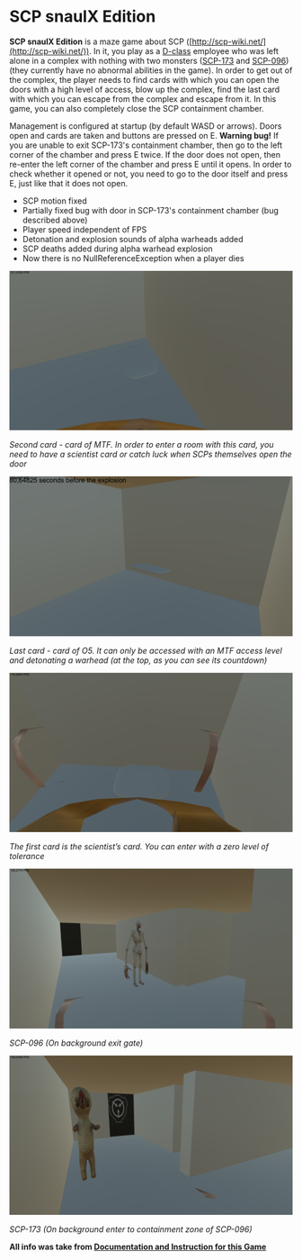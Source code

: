 # SCP snaulX Edition
**SCP snaulX Edition** is a maze game about SCP ([http://scp-wiki.net/](http://scp-wiki.net/)). In it, you play as a [D-class](http://scp-wiki.net/security-clearance-levels#toc11) employee who was left alone in a complex with nothing with two monsters ([SCP-173](http://scp-wiki.net/scp-173) and [SCP-096](http://scp-wiki.net/scp-096)) (they currently have no abnormal abilities in the game). In order to get out of the complex, the player needs to find cards with which you can open the doors with a high level of access, blow up the complex, find the last card with which you can escape from the complex and escape from it. In this game, you can also completely close the SCP containment chamber.

Management is configured at startup (by default WASD or arrows). Doors open and cards are taken and buttons are pressed on E. **Warning bug!** If you are unable to exit SCP-173's containment chamber, then go to the left corner of the chamber and press E twice. If the door does not open, then re-enter the left corner of the chamber and press E until it opens. In order to check whether it opened or not, you need to go to the door itself and press E, just like that it does not open.




*   SCP motion fixed
*   Partially fixed bug with door in SCP-173's containment chamber (bug described above)
*   Player speed independent of FPS
*   Detonation and explosion sounds of alpha warheads added
*   SCP deaths added during alpha warhead explosion
*   Now there is no NullReferenceException when a player dies



![MTF Card](images/mtf-card.png)


_Second card - card of MTF. In order to enter a room with this card, you need to have a scientist card or catch luck when SCPs themselves open the door_



![O5 Card](images/o5-card.png)


_Last card - card of O5. It can only be accessed with an MTF access level and detonating a warhead (at the top, as you can see its countdown)_



![Scientist Card](images/scientist-card.png)


_The first card is the scientist’s card. You can enter with a zero level of tolerance_



![SCP-096](images/scp096.png)


_SCP-096 (On background exit gate)_



![SCP-173](images/scp173.png)


_SCP-173 (On background enter to containment zone of SCP-096)_  

**All info was take from [Documentation and Instruction for this Game](https://docs.google.com/document/d/18c7CPUubT0VBaM5hC2Ewlm473kigtDTfYbinHRcn7xk/edit?usp=sharing)**